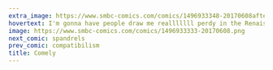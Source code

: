 ```yaml
---
extra_image: https://www.smbc-comics.com/comics/1496933348-20170608after.png
hovertext: I'm gonna have people draw me realllllll perdy in the Renaissance.
image: https://www.smbc-comics.com/comics/1496933333-20170608.png
next_comic: spandrels
prev_comic: compatibilism
title: Comely
---
```


